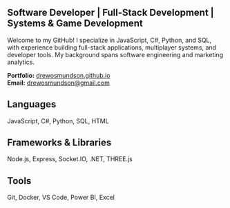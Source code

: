 
## **Software Developer** | Full-Stack Development | Systems & Game Development  

Welcome to my GitHub! I specialize in JavaScript, C#, Python, and SQL, with experience building full-stack applications, multiplayer systems, and developer tools. My background spans software engineering and marketing analytics.

 **Portfolio:** [drewosmundson.github.io](https://drewosmundson.github.io)  
 **Email:** drewosmundson@gmail.com  
 
## Languages
JavaScript, C#, Python, SQL, HTML  
## Frameworks & Libraries 
Node.js, Express, Socket.IO, .NET, THREE.js  
## Tools
Git, Docker, VS Code, Power BI, Excel


